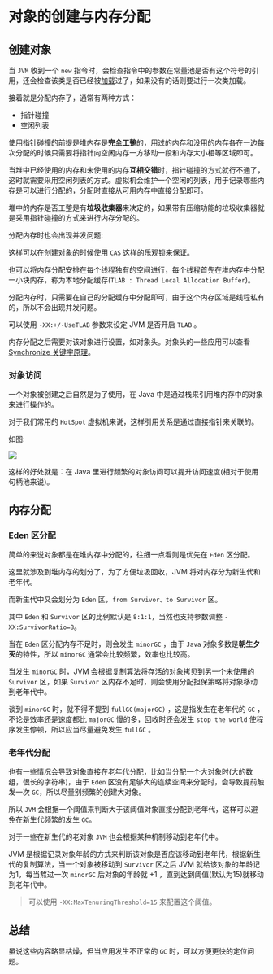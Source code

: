# 对象的创建与内存分配


## 创建对象

当 `JVM` 收到一个 `new` 指令时，会检查指令中的参数在常量池是否有这个符号的引用，还会检查该类是否已经被[加载](https://github.com/crossoverJie/Java-Interview/blob/master/MD/ClassLoad.md)过了，如果没有的话则要进行一次类加载。

接着就是分配内存了，通常有两种方式：

- 指针碰撞
- 空闲列表

使用指针碰撞的前提是堆内存是**完全工整**的，用过的内存和没用的内存各在一边每次分配的时候只需要将指针向空闲内存一方移动一段和内存大小相等区域即可。

当堆中已经使用的内存和未使用的内存**互相交错**时，指针碰撞的方式就行不通了，这时就需要采用空闲列表的方式。虚拟机会维护一个空闲的列表，用于记录哪些内存是可以进行分配的，分配时直接从可用内存中直接分配即可。

堆中的内存是否工整是有**垃圾收集器**来决定的，如果带有压缩功能的垃圾收集器就是采用指针碰撞的方式来进行内存分配的。

分配内存时也会出现并发问题:

这样可以在创建对象的时候使用 `CAS` 这样的乐观锁来保证。

也可以将内存分配安排在每个线程独有的空间进行，每个线程首先在堆内存中分配一小块内存，称为本地分配缓存(`TLAB : Thread Local Allocation Buffer`)。

分配内存时，只需要在自己的分配缓存中分配即可，由于这个内存区域是线程私有的，所以不会出现并发问题。

可以使用 `-XX:+/-UseTLAB` 参数来设定 JVM 是否开启 `TLAB` 。

内存分配之后需要对该对象进行设置，如对象头。对象头的一些应用可以查看 [Synchronize 关键字原理](https://github.com/crossoverJie/Java-Interview/blob/master/MD/Synchronize.md)。

### 对象访问

一个对象被创建之后自然是为了使用，在 Java 中是通过栈来引用堆内存中的对象来进行操作的。

对于我们常用的 `HotSpot` 虚拟机来说，这样引用关系是通过直接指针来关联的。

如图:

![](https://ws2.sinaimg.cn/large/006tKfTcly1fnkmy0bvu3j30o60heaaq.jpg)

这样的好处就是：在 Java 里进行频繁的对象访问可以提升访问速度(相对于使用句柄池来说)。

## 内存分配


### Eden 区分配
简单的来说对象都是在堆内存中分配的，往细一点看则是优先在 `Eden` 区分配。

这里就涉及到堆内存的划分了，为了方便垃圾回收，JVM 将对内存分为新生代和老年代。

而新生代中又会划分为 `Eden` 区，`from Survivor、to Survivor` 区。

其中 `Eden` 和 `Survivor` 区的比例默认是 `8:1:1`，当然也支持参数调整 `-XX:SurvivorRatio=8`。

当在 `Eden` 区分配内存不足时，则会发生 `minorGC` ，由于 `Java` 对象多数是**朝生夕灭**的特性，所以 `minorGC` 通常会比较频繁，效率也比较高。

当发生 `minorGC` 时，JVM 会根据[复制算法](https://github.com/crossoverJie/Java-Interview/blob/145064ecf867e898ad025f3467b7ada9086fc8dd/MD/GarbageCollection.md#%E5%9E%83%E5%9C%BE%E5%9B%9E%E6%94%B6%E7%AE%97%E6%B3%95)将存活的对象拷贝到另一个未使用的 `Survivor` 区，如果 `Survivor` 区内存不足时，则会使用分配担保策略将对象移动到老年代中。

谈到 `minorGC` 时，就不得不提到 `fullGC(majorGC)` ，这是指发生在老年代的 `GC` ，不论是效率还是速度都比 `majorGC` 慢的多，回收时还会发生 `stop the world` 使程序发生停顿，所以应当尽量避免发生 `fullGC` 。

### 老年代分配

也有一些情况会导致对象直接在老年代分配，比如当分配一个大对象时(大的数组，很长的字符串)，由于 `Eden` 区没有足够大的连续空间来分配时，会导致提前触发一次 `GC`，所以尽量别频繁的创建大对象。

所以 `JVM` 会根据一个阈值来判断大于该阈值对象直接分配到老年代，这样可以避免在新生代频繁的发生 `GC`。


对于一些在新生代的老对象 `JVM` 也会根据某种机制移动到老年代中。

JVM 是根据记录对象年龄的方式来判断该对象是否应该移动到老年代，根据新生代的复制算法，当一个对象被移动到 `Survivor` 区之后 JVM 就给该对象的年龄记为1，每当熬过一次 `minorGC` 后对象的年龄就 +1 ，直到达到阈值(默认为15)就移动到老年代中。

> 可以使用 `-XX:MaxTenuringThreshold=15` 来配置这个阈值。


## 总结 

虽说这些内容略显枯燥，但当应用发生不正常的 `GC` 时，可以方便更快的定位问题。